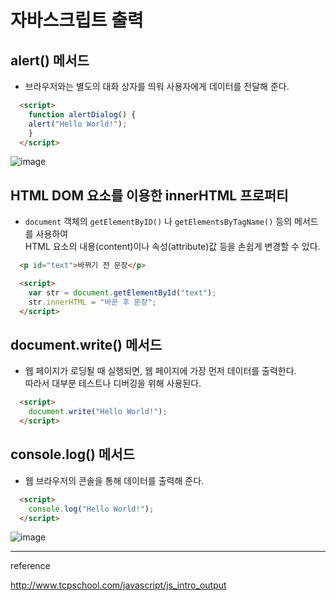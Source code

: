 # 자바스크립트 출력

## alert() 메서드

+ 브라우저와는 별도의 대화 상자를 띄워 사용자에게 데이터를 전달해 준다.

```html
  <script>
    function alertDialog() {
    alert("Hello World!");
    }
  </script>
```

![image](https://user-images.githubusercontent.com/95271528/156000993-e4116f1d-ad96-442d-a66c-380223be1288.png)

## HTML DOM 요소를 이용한 innerHTML 프로퍼티

+ `document` 객체의 `getElementByID()` 나 `getElementsByTagName()` 등의 메서드를 사용하여<br>HTML 요소의 내용(content)이나 속성(attribute)값 등을 손쉽게 변경할 수 있다.

```html
  <p id="text">바뀌기 전 문장</p>

  <script>
    var str = document.getElementById("text");
    str.innerHTML = "바꾼 후 문장";
  </script>
```

## document.write() 메서드

+ 웹 페이지가 로딩될 때 실행되면, 웹 페이지에 가장 먼저 데이터를 출력한다.<br>따라서 대부분 테스트나 디버깅을 위해 사용된다.

```html
  <script>
    document.write("Hello World!");
  </script>
```

## console.log() 메서드

+ 웹 브라우저의 콘솔을 통해 데이터를 출력해 준다.

```html
  <script>
    console.log("Hello World!");
  </script>
```

![image](https://user-images.githubusercontent.com/95271528/156004517-e4de0e33-c47e-4376-912d-91493b9fa827.png)

---

reference

http://www.tcpschool.com/javascript/js_intro_output
